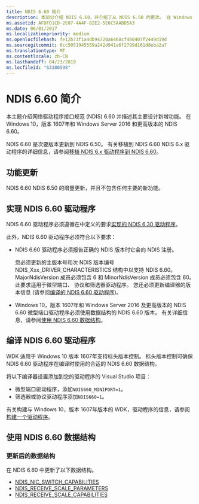 ```yaml
---
title: NDIS 6.60 简介
description: 本部分介绍 NDIS 6.60，并介绍了从 NDIS 6.50 的更改。 在 Windows 10，版本 1607年和 Windows Server 2016 和更高版本的 NDIS 6.60。
ms.assetid: AFDFD1CD-2E07-4A4F-82E2-5E6C5AABD5A3
ms.date: 06/01/2017
ms.localizationpriority: medium
ms.openlocfilehash: fe12b73f1a4db94720a6468cf480407f2449d19d
ms.sourcegitcommit: 0cc5051945559a242d941a6f2799d161d8eba2a7
ms.translationtype: MT
ms.contentlocale: zh-CN
ms.lasthandoff: 04/23/2019
ms.locfileid: "63380598"
---
```

# <a name="introduction-to-ndis-660"></a>NDIS 6.60 简介

本主题介绍网络驱动程序接口规范 (NDIS) 6.60 并描述其主要设计新增功能。 在 Windows 10，版本 1607年和 Windows Server 2016 和更高版本的 NDIS 6.60。

NDIS 6.60 是次要版本更新到 NDIS 6.50。 有关移植到 NDIS 6.60 NDIS 6.x 驱动程序的详细信息，请参阅[移植 NDIS 6.x 驱动程序到 NDIS 6.60](porting-ndis-6-x-drivers-to-ndis-6-60.md)。

## <a name="feature-updates"></a>功能更新

NDIS 6.60 NDIS 6.50 的增量更新，并且不包含任何主要的新功能。

## <a name="implementing-an-ndis-660-driver"></a>实现 NDIS 6.60 驱动程序

NDIS 6.60 驱动程序必须遵循在中定义的要求[实现的 NDIS 6.30 驱动程序](implementing-an-ndis-6-30-driver.md)。

此外，NDIS 6.60 驱动程序必须符合以下要求：

- NDIS 6.60 驱动程序必须报告正确的 NDIS 版本时它会向 NDIS 注册。
   
   您必须更新的主版本号和次 NDIS 版本编号 NDIS_Xxx_DRIVER_CHARACTERISTICS 结构中以支持 NDIS 6.60。 MajorNdisVersion 成员必须包含 6 和 MinorNdisVersion 成员必须包含 60。 此要求适用于微型端口、 协议和筛选器驱动程序。 您还必须更新编译器的版本信息 (请参阅[编译的 NDIS 6.60 驱动程序](#compiling-an-ndis-660-driver))。

- Windows 10，版本 1607年和 Windows Server 2016 及更高版本的 NDIS 6.60 微型端口驱动程序必须使用数据结构的 NDIS 6.60 版本。 有关详细信息，请参阅[使用 NDIS 6.60 数据结构](#using-ndis-660-data-structures)。

## <a name="compiling-an-ndis-660-driver"></a>编译 NDIS 6.60 驱动程序

WDK 适用于 Windows 10 版本 1607年支持标头版本控制。 标头版本控制可确保 NDIS 6.60 驱动程序在编译时使用的合适的 NDIS 6.60 数据结构。

将以下编译器设置添加到您的驱动程序的 Visual Studio 项目：

- 微型端口驱动程序，添加```NDIS660_MINIPORT=1```。
- 筛选器或协议驱动程序添加```NDIS660=1```。

有关构建与 Windows 10，版本 1607年版本的 WDK，驱动程序的信息，请参阅[构建一个驱动程序](../develop/building-a-driver.md)。

## <a name="using-ndis-660-data-structures"></a>使用 NDIS 6.60 数据结构

### <a name="updated-data-structures"></a>更新后的数据结构

在 NDIS 6.60 中更新了以下数据结构。

- [NDIS_NIC_SWITCH_CAPABILITIES](https://msdn.microsoft.com/library/windows/hardware/ff566583)
- [NDIS_RECEIVE_SCALE_PARAMETERS](https://msdn.microsoft.com/library/windows/hardware/ff567228)
- [NDIS_RECEIVE_SCALE_CAPABILITIES](https://msdn.microsoft.com/library/windows/hardware/ff567220)

